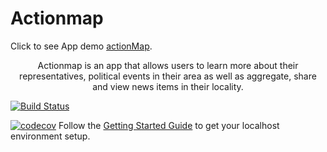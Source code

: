 # Actionmap

Click to see App demo [actionMap](https://glacial-falls-32149.herokuapp.com/).

<div style="text-align: center;">

Actionmap is an app that allows users to learn more about their representatives,
political events in their area as well as aggregate, share and view news items in their locality.

</div>

[![Build Status](https://travis-ci.com/cs169/hw-agile-iterations-su21-08.svg?branch=master)](https://travis-ci.com/cs169/hw-agile-iterations-su21-08)

[![codecov](https://codecov.io/gh/cs169/hw-agile-iterations-su21-08/branch/master/graph/badge.svg?token=MQxciMPZBu)](https://codecov.io/gh/cs169/hw-agile-iterations-su21-08)
Follow the [Getting Started Guide](./docs/01-getting-started.md) to get your localhost environment setup.


